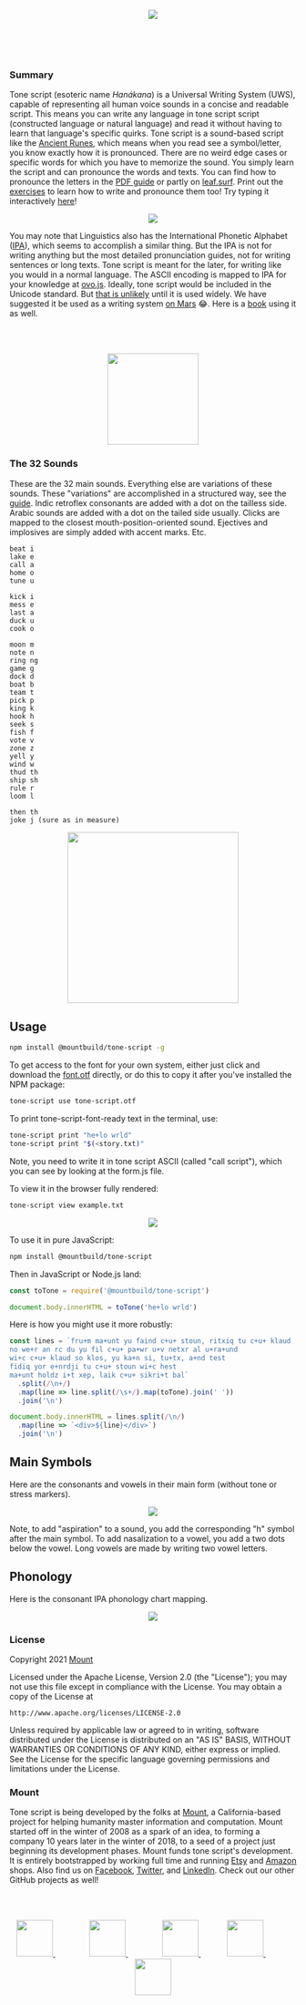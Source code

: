 
<br/>
<br/>
<br/>
<br/>
<br/>
<br/>

<p align='center'>
  <img src='https://github.com/mountbuild/tone-script/blob/build/tone.png?raw=true'/>
</p>

<br/>
<br/>
<br/>

<h3 id="summary">Summary</h3>

Tone script (esoteric name _Hanákana_) is a Universal Writing System (UWS), capable of representing all human voice sounds in a concise and readable script. This means you can write any language in tone script script (constructed language or natural language) and read it without having to learn that language's specific quirks. Tone script is a sound-based script like the [Ancient Runes](https://en.wikipedia.org/wiki/Runes), which means when you read see a symbol/letter, you know exactly how it is pronounced. There are no weird edge cases or specific words for which you have to memorize the sound. You simply learn the script and can pronounce the words and texts. You can find how to pronounce the letters in the [PDF guide](https://github.com/mountbuild/tone-script/blob/build/guide.pdf) or partly on [leaf.surf](https://leaf.surf). Print out the [exercises](https://github.com/mountbuild/tone-script/blob/build/exercise.pdf) to learn how to write and pronounce them too! Try typing it interactively [here](https://mountbuild.github.io/tone-script)!

<p align="center">
  <img src="https://github.com/mountbuild/tone-script/blob/build/example.jpg?raw=true" />
</p>

You may note that Linguistics also has the International Phonetic Alphabet ([IPA](https://en.wikipedia.org/wiki/International_Phonetic_Alphabet)), which seems to accomplish a similar thing. But the IPA is not for writing anything but the most detailed pronunciation guides, not for writing sentences or long texts. Tone script is meant for the later, for writing like you would in a normal language. The ASCII encoding is mapped to IPA for your knowledge at [ovo.js](https://github.com/mountbuild/ovo.js). Ideally, tone script would be included in the Unicode standard. But [that is unlikely](http://www.unicode.org/pending/proposals.html) until it is used widely. We have suggested it be used as a writing system [on Mars](https://twitter.com/mountbuild/status/1372723474741927938) 😂. Here is a [book](https://www.amazon.com/32-Languages-Words-Scripts-Multilingual/dp/1951702638) using it as well.

<br/>
<br/>

<p align="center"><a href="https://www.amazon.com/32-Languages-Words-Scripts-Multilingual/dp/1951702638"><img width="160" src="https://github.com/mountbuild/tone-script/blob/build/book.png?raw=true"/></a></p>

<h3 id="sounds-32">The 32 Sounds</h3>

These are the 32 main sounds. Everything else are variations of these sounds. These "variations" are accomplished in a structured way, see the [guide](https://github.com/mountbuild/tone-script/blob/build/guide.pdf). Indic retroflex consonants are added with a dot on the tailless side. Arabic sounds are added with a dot on the tailed side usually. Clicks are mapped to the closest mouth-position-oriented sound. Ejectives and implosives are simply added with accent marks. Etc.

```
beat i
lake e
call a
home o
tune u

kick i
mess e
last a
duck u
cook o

moon m
note n
ring ng
game g
dock d
boat b
team t
pick p
king k
hook h
seek s
fish f
vote v
zone z
yell y
wind w
thud th
ship sh
rule r
loom l

then th
joke j (sure as in measure)
```

<p align="center">
  <img src="https://github.com/mountbuild/tone-script/blob/build/transform.gif?raw=true" height="300" />
</p>

## Usage

```bash
npm install @mountbuild/tone-script -g
```

To get access to the font for your own system, either just click and download the [font.otf](https://github.com/mountbuild/tone-script/blob/build/font.otf) directly, or do this to copy it after you've installed the NPM package:

```bash
tone-script use tone-script.otf
```

To print tone-script-font-ready text in the terminal, use:

```bash
tone-script print "he+lo wrld"
tone-script print "$(<story.txt)"
```

Note, you need to write it in tone script ASCII (called "call script"), which you can see by looking at the form.js file.

To view it in the browser fully rendered:

```bash
tone-script view example.txt
```

<p align="center">
  <img src="https://github.com/mountbuild/tone-script/blob/build/tutorial.gif?raw=true" />
</p>

To use it in pure JavaScript:

```bash
npm install @mountbuild/tone-script
```

Then in JavaScript or Node.js land:

```js
const toTone = require('@mountbuild/tone-script')

document.body.innerHTML = toTone('he+lo wrld')
```

Here is how you might use it more robustly:

```js
const lines = `fru+m ma+unt yu faind c+u+ stoun, ritxiq tu c+u+ klaud
no we+r an rc du yu fil c+u+ pa+wr u+v netxr al u+ra+und
wi+c c+u+ klaud so klos, yu ka+n si, tu+tx, a+nd test
fidiq yor e+nrdji tu c+u+ stoun wi+c hest
ma+unt holdz i+t xep, laik c+u+ sikri+t bal`
  .split(/\n+/)
  .map(line => line.split(/\s+/).map(toTone).join(' '))
  .join('\n')

document.body.innerHTML = lines.split(/\n/)
  .map(line => `<div>${line}</div>`)
  .join('\n')
```

## Main Symbols

Here are the consonants and vowels in their main form (without tone or stress markers).

<p align="center">
  <img src="https://github.com/mountbuild/tone-script/blob/build/symbols.png?raw=true" />
</p>

Note, to add "aspiration" to a sound, you add the corresponding "h" symbol after the main symbol. To add nasalization to a vowel, you add a two dots below the vowel. Long vowels are made by writing two vowel letters.

## Phonology

Here is the consonant IPA phonology chart mapping.

<p align="center">
  <img src="https://github.com/mountbuild/tone-script/blob/build/phonology.png?raw=true" />
</p>

<h3 id="license">License</h3>

Copyright 2021 <a href='https://mount.build'>Mount</a>

Licensed under the Apache License, Version 2.0 (the "License");
you may not use this file except in compliance with the License.
You may obtain a copy of the License at

    http://www.apache.org/licenses/LICENSE-2.0

Unless required by applicable law or agreed to in writing, software
distributed under the License is distributed on an "AS IS" BASIS,
WITHOUT WARRANTIES OR CONDITIONS OF ANY KIND, either express or implied.
See the License for the specific language governing permissions and
limitations under the License.

<h3 id="mount">Mount</h3>

Tone script is being developed by the folks at [Mount](https://mount.build), a California-based project for helping humanity master information and computation. Mount started off in the winter of 2008 as a spark of an idea, to forming a company 10 years later in the winter of 2018, to a seed of a project just beginning its development phases. Mount funds tone script's development. It is entirely bootstrapped by working full time and running [Etsy](https://etsy.com/shop/mountbuild) and [Amazon](https://www.amazon.com/s?rh=p_27%3AMount+Build) shops. Also find us on [Facebook](https://www.facebook.com/mountbuild), [Twitter](https://twitter.com/mountbuild), and [LinkedIn](https://www.linkedin.com/company/mountbuild). Check out our other GitHub projects as well!

<br/>
<br/>

<p align='center'>
  <a href='https://twitter.com/mountbuild'>
    <img src='https://mount.build/slate/twitter.png' height='64' />
  </a>　　　　
  <a href='https://etsy.com/shop/mountbuild'>
    <img src='https://mount.build/slate/etsy.png' height='64' />
  </a>　　　　
  <a href='https://github.com/mountbuild'>
    <img src='https://mount.build/slate/github.png' height='64' />
  </a>　　　
  <a href='https://www.amazon.com/s?rh=p_27%3AMount+Build'>
    <img src='https://mount.build/slate/amazon.png' height='64' />
  </a>　　　
  <a href='https://www.facebook.com/mountbuild'>
    <img src='https://mount.build/slate/facebook.png' height='64' />
  </a>
</p>

<br/>
<br/>
